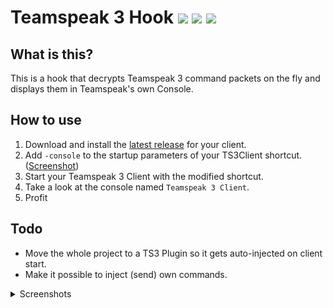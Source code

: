 # Teamspeak 3 Hook [![](https://img.shields.io/github/release/ReSpeak/TS3Hook.svg?style=flat-square)](../../releases/latest) [![](https://img.shields.io/github/downloads/ReSpeak/TS3Hook/total.svg?style=flat-square)]() [![](https://img.shields.io/github/downloads/ReSpeak/TS3Hook/latest/TS3Hook.ts3_plugin.svg?style=flat-square)]()

## What is this?

This is a hook that decrypts Teamspeak 3 command packets on the fly and displays them in Teamspeak's own Console.

## How to use

1. Download and install the [latest release](https://github.com/ReSpeak/TS3Hook/releases/latest) for your client.
2. Add `-console` to the startup parameters of your TS3Client shortcut. ([Screenshot](https://i.imgur.com/a5HgomX.png))
3. Start your Teamspeak 3 Client with the modified shortcut.
4. Take a look at the console named `Teamspeak 3 Client`.
5. Profit

## Todo

- Move the whole project to a TS3 Plugin so it gets auto-injected on client start.
- Make it possible to inject (send) own commands.

<details><summary>Screenshots</summary>

![](https://i.imgur.com/0Ez8OJ0.png)
![](https://i.imgur.com/fNG7LYj.png)
